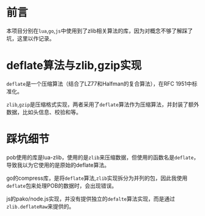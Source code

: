 # 前言

本项目分别在`lua`,`go`,`js`中使用到了zlib相关算法的库，因为对概念不够了解踩了坑，这里以作记录。
# deflate算法与zlib,gzip实现

`deflate`是一个压缩算法（结合了LZ77和Halfman的复合算法），在RFC 1951中标准化。

`zlib`,`gzip`是压缩格式实现，两者采用了`deflate`算法作为压缩算法，并封装了额外数据，比如头信息、校验和等。

# 踩坑细节

pob使用的库是lua-zlib，使用的是`zlib`来压缩数据，但使用的函数名是`deflate`，导致我以为它使用的是原始的deflate算法。

go的compress库，是将`deflate`算法,`zlib`实现拆分为并列的包，因此我使用`deflate`包来处理POB的数据时，会出现错误。

js的pako/node.js实现，并没有提供独立的`defalte`算法实现，而是通过`zlib.deflateRaw`来提供的。
